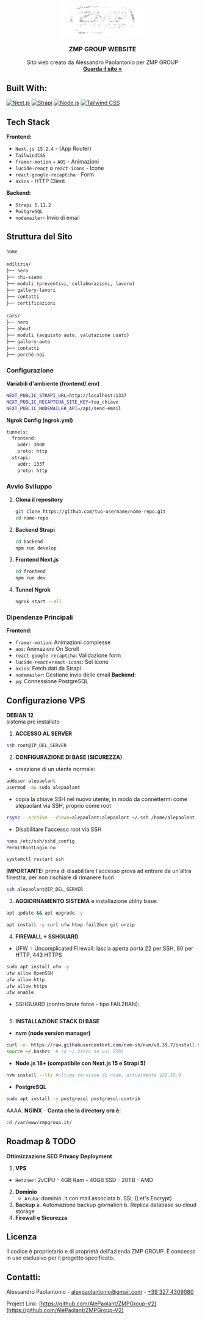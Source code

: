 <!-- PROJECT LOGO -->
<br />
<div align="center">
  <a href="https://github.com/AlePaolant/ZMPGroup-V2">
    <img src="frontend/public/images/logo-zmp-group-w-V2.png" alt="Logo" width="auto" height="80">
  </a>

  <h3 align="center">ZMP GROUP WEBSITE</h3>

  <p align="center">
    Sito web creato da Alessandro Paolantonio per ZMP GROUP
    <br />
    <a href="https:www.zmpgroup.it"><strong>Guarda il sito »</strong></a>
  </p>
</div>


## Built With:
[![Next.js](https://img.shields.io/badge/Next.js-15.2.4-000000?logo=next.js)](https://nextjs.org/)
[![Strapi](https://img.shields.io/badge/Strapi-5.11.2-2F2E8B?logo=strapi)](https://strapi.io/)
[![Node.js](https://img.shields.io/badge/Node.js-22.14.0-339933?logo=node.js)](https://nodejs.org/)
[![Tailwind CSS](https://img.shields.io/badge/Tailwind_CSS-3.4.3-06B6D4?logo=tailwind-css)](https://tailwindcss.com/)

 
## Tech Stack
**Frontend:** 
- `Next.js 15.2.4` - (App Router)
- `TailwindCSS` 
- `framer-motion` + `AOS` - Animazioni
- `lucide-react` o `react-icons` - Icone
- `react-google-recaptcha` - Form
- `axios` - HTTP Client

**Backend:**
- `Strapi 5.11.2`
- `PostgreSQL` 
- `nodemailer`- Invio di email


## Struttura del Sito
```bash
home

edilizia/
├── hero
├── chi-siamo
├── moduli (preventivi, collaborazioni, lavoro)
├── gallery-lavori
├── contatti
├── certificazioni

cars/
├── hero
├── about
├── moduli (acquisto auto, valutazione usato)
├── gallery-auto
├── contatti
├── perchè-noi
```

### Configurazione
**Variabili d'ambiente (frontend/.env)**
```bash
NEXT_PUBLIC_STRAPI_URL=http://localhost:1337
NEXT_PUBLIC_RECAPTCHA_SITE_KEY=tua_chiave
NEXT_PUBLIC_NODEMAILER_API=/api/send-email
```
**Ngrok Config (ngrok.yml)**
```bash
tunnels:
  frontend:
    addr: 3000
    proto: http
  strapi:
    addr: 1337
    proto: http
```

### Avvio Sviluppo

1. **Clona il repository**
   ```bash
   git clone https://github.com/tuo-username/nome-repo.git
   cd nome-repo
   ```
2. **Backend Strapi**
   ```bash
   cd backend
   npm run develop
   ```
3. **Frontend Next.js**
   ```bash
   cd frontend
   npm run dev
   ```
4. **Tunnel Ngrok**
   ```bash
   ngrok start --all
   ```

### Dipendenze Principali
**Frontend:**
- `framer-motion`: Animazioni complesse
- `aos`: Animazioni On Scroll
- `react-google-recaptcha`: Validazione form
- `lucide-react`+`react-icons`: Set icone
- `axios`: Fetch dati da Strapi
- `nodemailer`: Gestione invio delle email
**Backend:**
- `pg`: Connessione PostgreSQL


## Configurazione VPS
**DEBIAN 12**   
sistema pre installato
1. **ACCESSO AL SERVER**
  ```bash
  ssh root@IP_DEL_SERVER
  ```
2. **CONFIGURAZIONE DI BASE (SICUREZZA)**
  - creazione di un utente normale:
  ```bash
  adduser alepaolant
  usermod -aG sudo alepaolant
  ```
  - copia la chiave SSH nel nuovo utente, in modo da connettermi come alepaolant via SSH, proprio come root
  ```bash
  rsync --archive --chown=alepaolant:alepaolant ~/.ssh /home/alepaolant
  ```
  - Disabilitare l'accesso root via SSH
  ```bash
  nano /etc/ssh/sshd_config
  PermitRootLogin no
  ```
  ```bash
  systemctl restart ssh
  ```
   **IMPORTANTE:** prima di disabilitare l'accesso prova ad entrare da un'altra finestra, per non rischiare di rimanere fuori
   ```bash
   ssh alepaolant@IP_DEL_SERVER
  ```
3. **AGGIORNAMENTO SISTEMA**
  e installazione utility base:
  ```bash
  apt update && apt upgrade -y
  ```
  ```bash
  apt install -y curl ufw htop fail2ban git unzip
  ```
4. **FIREWALL + SSHGUARD**
- UFW = Uncomplicated Firewall:
lascia aperta porta 22 per SSH, 80 per HTTP, 443 HTTPS
```bash
sudo apt install ufw -y
ufw allow OpenSSH
ufw allow http
ufw allow https
ufw enable
  ```
- SSHGUARD (contro brute force - tipo FAIL2BAN):
```bash
  ```
5. **INSTALLAZIONE STACK DI BASE**
- **nvm (node version manager)**
```bash
curl -o- https://raw.githubusercontent.com/nvm-sh/nvm/v0.39.7/install.sh | bash
source ~/.bashrc  # (o ~/.zshrc se usi Zsh)
  ```
- **Node.js 18+ (compatibile con Next.js 15 e Strapi 5)**
```bash
nvm install --lts #ultima versione di node, attualmente v22.15.0
  ```
- **PostgreSQL**
```bash
sudo apt install -y postgresql postgresql-contrib
  ```
AAAA. **NGINX** - **Conta che la directory ora è:**
```bash
cd /var/www/zmpgroup.it/
  ```



## Roadmap & TODO
**Ottimizzazione SEO**
**Privacy**
**Deployment**
1. **VPS**
- `Hetzner`: 2vCPU - 4GB Ram - 40GB SSD - 20TB - AMD
2. **Dominio**
    - `Aruba`: dominio .it con mail associata
    b. SSL (Let's Encrypt)
3. **Backup**
    a. Automazione backup giornalieri
    b. Replica database su cloud storage
4. **Firewall e Sicurezza**

## Licenza
Il codice è proprietario e di proprietà dell'azienda ZMP GROUP. 
È concesso in uso esclusivo per il progetto specificato.

## Contatti:
Alessandro Paolantonio  - [alexpaolantonio@gmail.com](mailto:alexpaolantonio@gmail.com) -  [+39 327 4309080](tel:+393274309080)

Project Link: [https://github.com/AlePaolant/ZMPGroup-V2](https://github.com/AlePaolant/ZMPGroup-V2)
